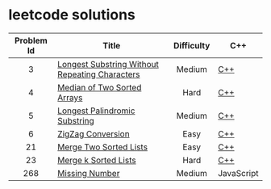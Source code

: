 # leetcode solutions

Problem Id | Title | Difficulty | C++
:---: | --- | :---: | ---
3 | [Longest Substring Without Repeating Characters](https://leetcode.com/problems/longest-substring-without-repeating-characters/) | Medium | [C++](https://github.com/xidui/algorithm-training/blob/master/leetcode/Longest%20Substring%20Without%20Repeating%20Characters%20/solution.cpp)
4 | [Median of Two Sorted Arrays](https://leetcode.com/problems/median-of-two-sorted-arrays/) | Hard | [C++](https://github.com/xidui/algorithm-training/blob/master/leetcode/Median%20of%20Two%20Sorted%20Arrays/solution.cpp)
5 | [Longest Palindromic Substring](https://leetcode.com/problems/longest-palindromic-substring/) | Medium | [C++](https://github.com/xidui/algorithm-training/blob/master/leetcode/Longest%20Palindromic%20Substring/solution.cpp)
6 | [ZigZag Conversion](https://leetcode.com/problems/zigzag-conversion/) | Easy | [C++](https://github.com/xidui/algorithm-training/blob/master/leetcode/ZigZag%20Conversion/solution.cpp)
21 | [Merge Two Sorted Lists](https://leetcode.com/problems/merge-two-sorted-lists/) | Easy | [C++](https://github.com/xidui/algorithm-training/blob/master/leetcode/Merge%20Two%20Sorted%20Lists/solution.cpp)
23 | [Merge k Sorted Lists](https://leetcode.com/problems/merge-k-sorted-lists/) | Hard | [C++](https://github.com/xidui/algorithm-training/blob/master/leetcode/Merge%20k%20Sorted%20Lists/solution.cpp)
268 | [Missing Number](https://leetcode.com/problems/missing-number/)| Medium | JavaScript
